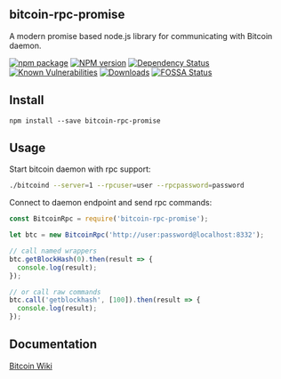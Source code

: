 ## bitcoin-rpc-promise

A modern promise based node.js library for communicating with Bitcoin daemon.

[![npm package](https://nodei.co/npm/bitcoin-rpc-promise.png?downloads=true&downloadRank=true&stars=true)](https://nodei.co/npm/bitcoin-rpc-promise/)
[![NPM version][npm-image]][npm-url]
[![Dependency Status](https://img.shields.io/david/hellonikc/bitcoin-rpc-promise.svg?style=flat-square)](https://david-dm.org/hellonikc/bitcoin-rpc-promise)
[![Known Vulnerabilities](https://snyk.io/test/npm/bitcoin-rpc-promise/badge.svg?style=flat-square)](https://snyk.io/test/npm/bitcoin-rpc-promise)
[![Downloads][downloads-image]][downloads-url]
[![FOSSA Status](https://app.fossa.io/api/projects/git%2Bgithub.com%2Fhellonikc%2Fbitcoin-rpc-promise.svg?type=shield)](https://app.fossa.io/projects/git%2Bgithub.com%2Fhellonikc%2Fbitcoin-rpc-promise?ref=badge_shield)

[downloads-image]: https://img.shields.io/npm/dm/bitcoin-rpc-promise.svg?style=flat-square
[downloads-url]: https://www.npmjs.com/package/bitcoin-rpc-promise

[npm-image]: https://img.shields.io/npm/v/bitcoin-rpc-promise.svg?style=flat-square
[npm-url]: https://www.npmjs.com/package/bitcoin-rpc-promise
## Install

```
npm install --save bitcoin-rpc-promise
```

## Usage

Start bitcoin daemon with rpc support:

```bash
./bitcoind --server=1 --rpcuser=user --rpcpassword=password
```

Connect to daemon endpoint and send rpc commands:

```js
const BitcoinRpc = require('bitcoin-rpc-promise');

let btc = new BitcoinRpc('http://user:password@localhost:8332');

// call named wrappers
btc.getBlockHash(0).then(result => {
  console.log(result);
});

// or call raw commands
btc.call('getblockhash', [100]).then(result => {
  console.log(result);
});
```

## Documentation

[Bitcoin Wiki](https://en.bitcoin.it/wiki/API_reference_%28JSON-RPC%29)
